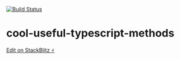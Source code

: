 [![Build Status](https://dev.azure.com/marcosedhom/Get%20Started/_apis/build/status/marcomws.cool-useful-typescript-methods?branchName=master)](https://dev.azure.com/marcosedhom/Get%20Started/_build/latest?definitionId=1&branchName=master)

# cool-useful-typescript-methods

[Edit on StackBlitz ⚡️](https://stackblitz.com/edit/cool-useful-typescript-methods)
